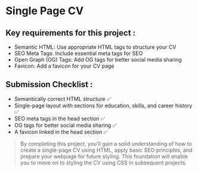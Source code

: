 # Single Page CV

## Key requirements for this project :

- Semantic HTML: Use appropriate HTML tags to structure your CV
- SEO Meta Tags: Include essential meta tags for SEO
- Open Graph (OG) Tags: Add OG tags for better social media sharing
- Favicon: Add a favicon for your CV page

## Submission Checklist :

- Semantically correct HTML structure :white_check_mark: 
- Single-page layout with sections for education, skills, and career history :white_check_mark: 
- SEO meta tags in the head section :white_check_mark: 
- OG tags for better social media sharing :white_check_mark: 
- A favicon linked in the head section :white_check_mark: 

> By completing this project, you’ll gain a solid understanding of how to create a single-page CV using HTML, 
> apply basic SEO principles, and prepare your webpage for future styling. 
> This foundation will enable you to move on to styling the CV using CSS in subsequent projects.
